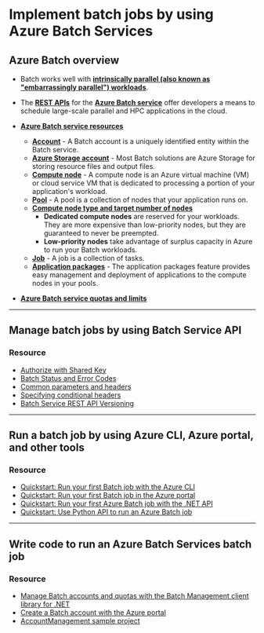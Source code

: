 # Implement batch jobs by using Azure Batch Services

## Azure Batch overview

- Batch works well with [**intrinsically parallel (also known as "embarrassingly parallel") workloads**](https://docs.microsoft.com/en-us/azure/batch/batch-technical-overview#run-parallel-workloads).

- The [**REST APIs**](https://docs.microsoft.com/en-us/rest/api/batchservice/) for the [**Azure Batch service**](https://docs.microsoft.com/en-us/azure/batch/batch-technical-overview) offer developers a means to schedule large-scale parallel and HPC applications in the cloud.

- [**Azure Batch service resources**](https://docs.microsoft.com/en-us/azure/batch/batch-api-basics)
    - [**Account**](https://docs.microsoft.com/en-us/azure/batch/batch-api-basics#account) - A Batch account is a uniquely identified entity within the Batch service.
    - [**Azure Storage account**](https://docs.microsoft.com/en-us/azure/batch/batch-api-basics#azure-storage-account) - Most Batch solutions are Azure Storage for storing resource files and output files.
    - [**Compute node**](https://docs.microsoft.com/en-us/azure/batch/batch-api-basics#compute-node) - A compute node is an Azure virtual machine (VM) or cloud service VM that is dedicated to processing a portion of your application's workload.
    - [**Pool**](https://docs.microsoft.com/en-us/azure/batch/batch-api-basics#pool) - A pool is a collection of nodes that your application runs on.
    - [**Compute node type and target number of nodes**](https://docs.microsoft.com/en-us/azure/batch/batch-api-basics#pool)
        - **Dedicated compute nodes** are reserved for your workloads. They are more expensive than low-priority nodes, but they are guaranteed to never be preempted.
        - **Low-priority nodes** take advantage of surplus capacity in Azure to run your Batch workloads.
    - [**Job**](https://docs.microsoft.com/en-us/azure/batch/batch-api-basics#job) - A job is a collection of tasks.
    - [**Application packages**](https://docs.microsoft.com/en-us/azure/batch/batch-api-basics#application-packages-1) - The application packages feature provides easy management and deployment of applications to the compute nodes in your pools.

- [**Azure Batch service quotas and limits**](https://docs.microsoft.com/en-us/azure/batch/batch-quota-limit)

----

## Manage batch jobs by using Batch Service API

### Resource

- [Authorize with Shared Key](https://docs.microsoft.com/en-us/rest/api/storageservices/authorize-with-shared-key)
- [Batch Status and Error Codes](https://docs.microsoft.com/en-us/rest/api/batchservice/batch-status-and-error-codes)
- [Common parameters and headers](https://docs.microsoft.com/en-us/rest/api/batchservice/common-parameters-and-headers)
- [Specifying conditional headers](https://docs.microsoft.com/en-us/rest/api/batchservice/specifying-conditional-headers)
- [Batch Service REST API Versioning](https://docs.microsoft.com/en-us/rest/api/batchservice/batch-service-rest-api-versioning)

----

## Run a batch job by using Azure CLI, Azure portal, and other tools

### Resource

- [Quickstart: Run your first Batch job with the Azure CLI](https://docs.microsoft.com/en-us/azure/batch/quick-create-cli)
- [Quickstart: Run your first Batch job in the Azure portal](https://docs.microsoft.com/en-us/azure/batch/quick-create-portal)
- [Quickstart: Run your first Azure Batch job with the .NET API](https://docs.microsoft.com/en-us/azure/batch/quick-run-dotnet)
- [Quickstart: Use Python API to run an Azure Batch job](https://docs.microsoft.com/en-us/azure/batch/quick-run-python)

----

## Write code to run an Azure Batch Services batch job

### Resource

- [Manage Batch accounts and quotas with the Batch Management client library for .NET](https://docs.microsoft.com/en-us/azure/batch/batch-management-dotnet)
- [Create a Batch account with the Azure portal](https://docs.microsoft.com/en-us/azure/batch/batch-account-create-portal)
- [AccountManagement sample project](https://github.com/Azure-Samples/azure-batch-samples/tree/master/CSharp/AccountManagement)

